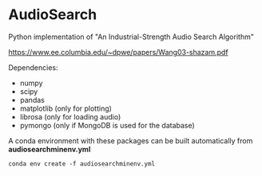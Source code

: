 # AudioSearch
Python implementation of "An Industrial-Strength Audio Search Algorithm"

https://www.ee.columbia.edu/~dpwe/papers/Wang03-shazam.pdf

Dependencies:
* numpy
* scipy
* pandas
* matplotlib (only for plotting)
* librosa (only for loading audio)
* pymongo (only if MongoDB is used for the database)

A conda environment with these packages can be built automatically from **audiosearchminenv.yml**

`conda env create -f audiosearchminenv.yml`